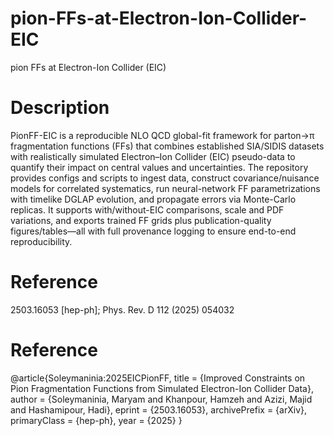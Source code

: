 # pion-FFs-at-Electron-Ion-Collider-EIC
pion FFs at Electron-Ion Collider (EIC)



# Description 

PionFF-EIC is a reproducible NLO QCD global-fit framework for parton→π fragmentation functions (FFs) that combines established SIA/SIDIS datasets with realistically simulated Electron–Ion Collider (EIC) pseudo-data to quantify their impact on central values and uncertainties. The repository provides configs and scripts to ingest data, construct covariance/nuisance models for correlated systematics, run neural-network FF parametrizations with timelike DGLAP evolution, and propagate errors via Monte-Carlo replicas. It supports with/without-EIC comparisons, scale and PDF variations, and exports trained FF grids plus publication-quality figures/tables—all with full provenance logging to ensure end-to-end reproducibility.



# Reference

2503.16053 [hep-ph]; Phys. Rev. D 112 (2025) 054032 

# Reference

@article{Soleymaninia:2025EICPionFF,
  title   = {Improved Constraints on Pion Fragmentation Functions from Simulated Electron-Ion Collider Data},
  author  = {Soleymaninia, Maryam and Khanpour, Hamzeh and Azizi, Majid and Hashamipour, Hadi},
  eprint  = {2503.16053},
  archivePrefix = {arXiv},
  primaryClass  = {hep-ph},
  year    = {2025}
}

